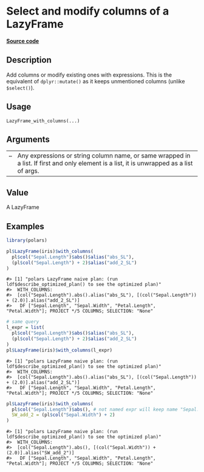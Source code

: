 
# Select and modify columns of a LazyFrame

[**Source code**](https://github.com/pola-rs/r-polars/tree/main/R/lazyframe__lazy.R#L246)

## Description

Add columns or modify existing ones with expressions. This is the
equivalent of <code>dplyr::mutate()</code> as it keeps unmentioned
columns (unlike <code style="white-space: pre;">$select()</code>).

## Usage

<pre><code class='language-R'>LazyFrame_with_columns(...)
</code></pre>

## Arguments

<table>
<tr>
<td style="white-space: nowrap; font-family: monospace; vertical-align: top">
<code id="LazyFrame_with_columns_:_...">…</code>
</td>
<td>
Any expressions or string column name, or same wrapped in a list. If
first and only element is a list, it is unwrapped as a list of args.
</td>
</tr>
</table>

## Value

A LazyFrame

## Examples

``` r
library(polars)

pl$LazyFrame(iris)$with_columns(
  pl$col("Sepal.Length")$abs()$alias("abs_SL"),
  (pl$col("Sepal.Length") + 2)$alias("add_2_SL")
)
```

    #> [1] "polars LazyFrame naive plan: (run ldf$describe_optimized_plan() to see the optimized plan)"
    #>  WITH_COLUMNS:
    #>  [col("Sepal.Length").abs().alias("abs_SL"), [(col("Sepal.Length")) + (2.0)].alias("add_2_SL")]
    #>   DF ["Sepal.Length", "Sepal.Width", "Petal.Length", "Petal.Width"]; PROJECT */5 COLUMNS; SELECTION: "None"

``` r
# same query
l_expr = list(
  pl$col("Sepal.Length")$abs()$alias("abs_SL"),
  (pl$col("Sepal.Length") + 2)$alias("add_2_SL")
)
pl$LazyFrame(iris)$with_columns(l_expr)
```

    #> [1] "polars LazyFrame naive plan: (run ldf$describe_optimized_plan() to see the optimized plan)"
    #>  WITH_COLUMNS:
    #>  [col("Sepal.Length").abs().alias("abs_SL"), [(col("Sepal.Length")) + (2.0)].alias("add_2_SL")]
    #>   DF ["Sepal.Length", "Sepal.Width", "Petal.Length", "Petal.Width"]; PROJECT */5 COLUMNS; SELECTION: "None"

``` r
pl$LazyFrame(iris)$with_columns(
  pl$col("Sepal.Length")$abs(), # not named expr will keep name "Sepal.Length"
  SW_add_2 = (pl$col("Sepal.Width") + 2)
)
```

    #> [1] "polars LazyFrame naive plan: (run ldf$describe_optimized_plan() to see the optimized plan)"
    #>  WITH_COLUMNS:
    #>  [col("Sepal.Length").abs(), [(col("Sepal.Width")) + (2.0)].alias("SW_add_2")]
    #>   DF ["Sepal.Length", "Sepal.Width", "Petal.Length", "Petal.Width"]; PROJECT */5 COLUMNS; SELECTION: "None"

